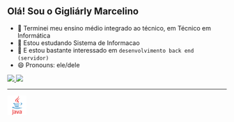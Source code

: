 ## Olá! Sou o Gigliárly Marcelino

- 🔭 Terminei meu ensino médio integrado ao técnico, em Técnico em Informática
- 🔭 Estou estudando Sistema de Informacao
- 🤔 E estou bastante interessado em `desenvolvimento back end (servidor)`
- 😄 Pronouns: ele/dele

<div>
  <a href="https://github.com/GigliarlyM">
  <img height="180em" src="https://github-readme-stats.vercel.app/api?username=GigliarlyM&show_icons=true&theme=highcontrast&include_all_commits=true&count_private=true"/>
  <img height="180em" src="https://github-readme-stats.vercel.app/api/top-langs/?username=GigliarlyM&layout=compact&langs_count=7&theme=highcontrast"/>
</div>

<hr>

<img src="./DevIcons/java-original-wordmark.svg" width=45 />
